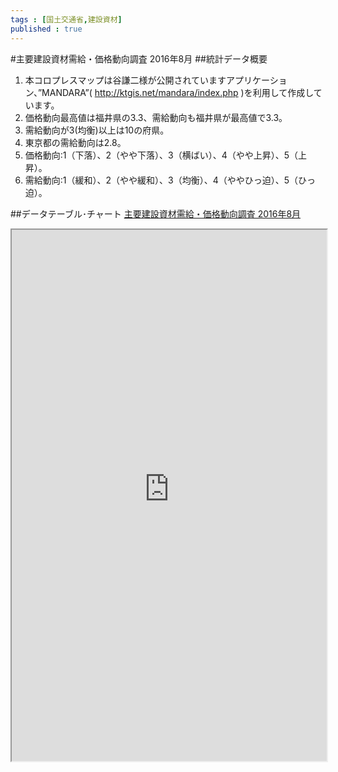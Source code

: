 ```yaml
--- 
tags : [国土交通省,建設資材] 
published : true
---
```

#主要建設資材需給・価格動向調査 2016年8月
##統計データ概要
1. 本コロプレスマップは谷謙二様が公開されていますアプリケーション、”MANDARA”( http://ktgis.net/mandara/index.php )を利用して作成しています。
1. 価格動向最高値は福井県の3.3、需給動向も福井県が最高値で3.3。
1. 需給動向が3(均衡)以上は10の府県。
1. 東京都の需給動向は2.8。
1. 価格動向:1（下落）、2（やや下落）、3（横ばい）、4（やや上昇）、5（上昇）。
1. 需給動向:1（緩和）、2（やや緩和）、3（均衡）、4（ややひっ迫）、5（ひっ迫）。


##データテーブル･チャート
[主要建設資材需給・価格動向調査 2016年8月](
http://knowledgevault.saecanet.com/mandara_html/am-consulting.co.jp-20160825-02-mandara.html
)

<iframe src="
http://knowledgevault.saecanet.com/mandara_html/am-consulting.co.jp-20160825-02-mandara.html
" width="100%" height="850px"></iframe>
<!--mandaraは850px-->